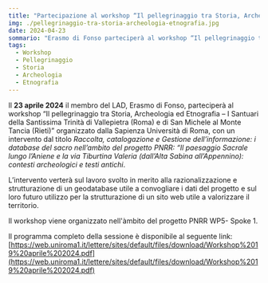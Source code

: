 ```yaml
---
title: "Partecipazione al workshop “Il pellegrinaggio tra Storia, Archeologia ed Etnografia”"
img: ./pellegrinaggio-tra-storia-archeologia-etnografia.jpg
date: 2024-04-23
sommario: "Erasmo di Fonso parteciperà al workshop “Il pellegrinaggio tra Storia, Archeologia ed Etnografia – I Santuari della Santissima Trinità di Vallepietra (Roma) e di San Michele al Monte Tancia (Rieti)”"
tags:
  - Workshop
  - Pellegrinaggio
  - Storia
  - Archeologia
  - Etnografia
---
```



Il **23 aprile 2024** il membro del LAD, Erasmo di Fonso, parteciperà al workshop “Il pellegrinaggio tra Storia, Archeologia ed Etnografia – I Santuari della Santissima Trinità di Vallepietra (Roma) e di San Michele al Monte Tancia (Rieti)” organizzato dalla Sapienza Università di Roma, con un intervento dal titolo _Raccolta, catalogazione e Gestione dell’informazione: i database del sacro nell’ambito del progetto PNRR: “Il paesaggio Sacrale lungo l’Aniene e la via Tiburtina Valeria (dall’Alta Sabina all’Appennino): contesti archeologici e testi antichi_. 

L’intervento verterà sul lavoro svolto in merito alla razionalizzazione e strutturazione di un geodatabase utile a convogliare i dati del progetto e sul loro futuro utilizzo per la strutturazione di un sito web utile a valorizzare il territorio. 

Il workshop viene organizzato nell'àmbito del progetto PNRR WP5- Spoke 1.

Il programma completo della sessione è disponibile al seguente link: [https://web.uniroma1.it/lettere/sites/default/files/download/Workshop%2019%20aprile%202024.pdf](https://web.uniroma1.it/lettere/sites/default/files/download/Workshop%2019%20aprile%202024.pdf)